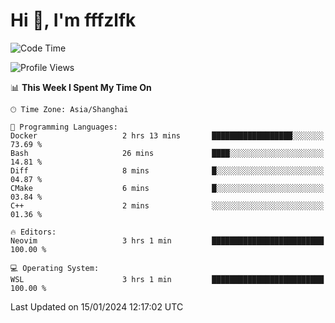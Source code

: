 # Hi 👋, I'm fffzlfk

<!--START_SECTION:waka-->
![Code Time](http://img.shields.io/badge/Code%20Time-642%20hrs%2021%20mins-blue)

![Profile Views](http://img.shields.io/badge/Profile%20Views-0-blue)

📊 **This Week I Spent My Time On** 

```text
🕑︎ Time Zone: Asia/Shanghai

💬 Programming Languages: 
Docker                   2 hrs 13 mins       ██████████████████░░░░░░░   73.69 % 
Bash                     26 mins             ████░░░░░░░░░░░░░░░░░░░░░   14.81 % 
Diff                     8 mins              █░░░░░░░░░░░░░░░░░░░░░░░░   04.87 % 
CMake                    6 mins              █░░░░░░░░░░░░░░░░░░░░░░░░   03.84 % 
C++                      2 mins              ░░░░░░░░░░░░░░░░░░░░░░░░░   01.36 % 

🔥 Editors: 
Neovim                   3 hrs 1 min         █████████████████████████   100.00 % 

💻 Operating System: 
WSL                      3 hrs 1 min         █████████████████████████   100.00 % 
```


 Last Updated on 15/01/2024 12:17:02 UTC
<!--END_SECTION:waka-->
